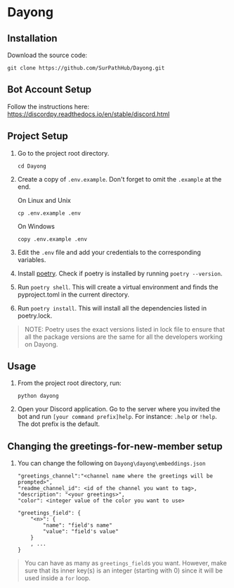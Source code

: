 # Dayong

## Installation

Download the source code:

```
git clone https://github.com/SurPathHub/Dayong.git
```

## Bot Account Setup

Follow the instructions here: https://discordpy.readthedocs.io/en/stable/discord.html

## Project Setup

1. Go to the project root directory.

    ```
    cd Dayong
    ```

2. Create a copy of `.env.example`. Don't forget to omit the `.example` at the end.

    On Linux and Unix
    ```
    cp .env.example .env
    ```

    On Windows
    ```
    copy .env.example .env
    ```

3. Edit the `.env` file and add your credentials to the corresponding variables.

4. Install [poetry](https://github.com/python-poetry/poetry#installation). Check if poetry is installed by running `poetry --version`.

5. Run `poetry shell`. This will create a virtual environment and finds the pyproject.toml in the current directory.

6. Run `poetry install`. This will install all the dependencies listed in poetry.lock.
> NOTE: Poetry uses the exact versions listed in lock file to ensure that all the package versions are the same for all the developers working on Dayong.

## Usage

1. From the project root directory, run:

    ```
    python dayong
    ```

2. Open your Discord application. Go to the server where you invited the bot and run `[your command prefix]help`. For instance: `.help` or `!help`. The dot prefix is the default.

## Changing the greetings-for-new-member setup

1. You can change the following on `Dayong\dayong\embeddings.json`
    ```
    "greetings_channel":"<channel name where the greetings will be prompted>",
    "readme_channel_id": <id of the channel you want to tag>,
    "description": "<your greetings>",
    "color": <integer value of the color you want to use>

    "greetings_field": {
        "<n>": {
            "name": "field's name"
            "value": "field's value"
        }
        , ...
    }
    ```
> You can have as many as `greetings_field`s you want. However, make sure that its inner key(s) is an integer (starting with 0) since it will be used inside a `for` loop.